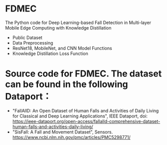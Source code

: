 # FDMEC
The Python code for Deep Learning-based Fall Detection in Multi-layer Mobile Edge Computing with Knowledge Distillation
  * Public Dataset
  * Data Preprocessing
  * ResNet18, MobileNet, and CNN Model Functions
  * Knowledge Distillation Loss Function

#  Source code for FDMEC. The dataset can be found in the following Dataport：
 * "FallAllD: An Open Dataset of Human Falls and Activities of Daily Living for Classical and Deep Learning Applications", IEEE Dataport, doi: https://ieee-dataport.org/open-access/fallalld-comprehensive-dataset-human-falls-and-activities-daily-living/
 * "SisFall: A Fall and Movement Dataset", Sensors. https://www.ncbi.nlm.nih.gov/pmc/articles/PMC5298771/
